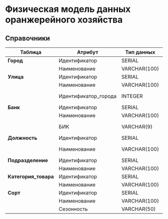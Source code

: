 # Физическая модель данных оранжерейного хозяйства

## Справочники

| Таблица | Атрибут | Тип данных | Ограничения | Индекс |
|---------|---------|------------|-------------|---------|
| **Город** | Идентификатор | SERIAL | PRIMARY KEY | PK |
| | Наименование | VARCHAR(100) | NOT NULL | idx_город_наименование |
| **Улица** | Идентификатор | SERIAL | PRIMARY KEY | PK |
| | Наименование | VARCHAR(100) | NOT NULL | idx_улица_наименование |
| | Идентификатор_города | INTEGER | NOT NULL, FOREIGN KEY | FK → Город(Идентификатор) |
| **Банк** | Идентификатор | SERIAL | PRIMARY KEY | PK |
| | Наименование | VARCHAR(100) | NOT NULL | idx_банк_наименование |
| | БИК | VARCHAR(9) | NOT NULL, UNIQUE | UK |
| **Должность** | Идентификатор | SERIAL | PRIMARY KEY | PK |
| | Наименование | VARCHAR(100) | NOT NULL, UNIQUE | UK |
| **Подразделение** | Идентификатор | SERIAL | PRIMARY KEY | PK |
| | Наименование | VARCHAR(100) | NOT NULL | idx_подразделение_наименование |
| **Категория_товара** | Идентификатор | SERIAL | PRIMARY KEY | PK |
| | Наименование | VARCHAR(100) | NOT NULL | idx_категория_наименование |
| **Сорт** | Идентификатор | SERIAL | PRIMARY KEY | PK |
| | Наименование | VARCHAR(100) | NOT NULL | idx_сорт_наименование |
| | Сезонность | VARCHAR(50) | NOT NULL | |
